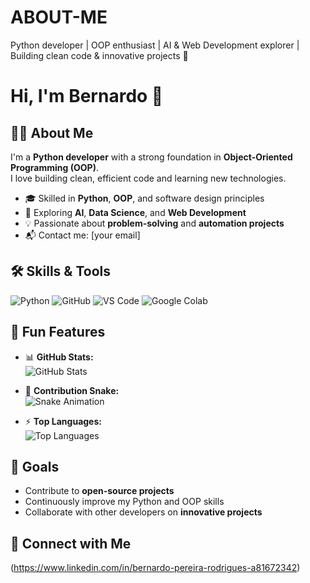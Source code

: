 # ABOUT-ME
Python developer | OOP enthusiast | AI &amp; Web Development explorer | Building clean code &amp; innovative projects 🚀

# Hi, I'm Bernardo 👋

## 👨‍💻 About Me
I'm a **Python developer** with a strong foundation in **Object-Oriented Programming (OOP)**.  
I love building clean, efficient code and learning new technologies.  

- 🎓 Skilled in **Python**, **OOP**, and software design principles  
- 🌱 Exploring **AI**, **Data Science**, and **Web Development**  
- 💡 Passionate about **problem-solving** and **automation projects**  
- 📬 Contact me: [your email]

## 🛠️ Skills & Tools
![Python](https://img.shields.io/badge/-Python-3776AB?style=flat&logo=python&logoColor=white)
![GitHub](https://img.shields.io/badge/-GitHub-181717?style=flat&logo=github&logoColor=white)
![VS Code](https://img.shields.io/badge/-VS%20Code-007ACC?style=flat&logo=visual-studio-code&logoColor=white)
![Google Colab](https://img.shields.io/badge/-Google%20Colab-F9AB00?style=flat&logo=googlecolab&logoColor=white)

## 🌟 Fun Features
- 📊 **GitHub Stats:**  
![GitHub Stats](https://github-readme-stats.vercel.app/api?username=Bubba474&show_icons=true&theme=radical)  

- 🐍 **Contribution Snake:**  
![Snake Animation](https://github.com/Bubba474/Bubba474/blob/output/github-contribution-grid-snake.svg)  

- ⚡ **Top Languages:**  
![Top Languages](https://github-readme-stats.vercel.app/api/top-langs/?username=Bubba474&layout=compact&theme=radical)

## 🚀 Goals
- Contribute to **open-source projects**  
- Continuously improve my Python and OOP skills  
- Collaborate with other developers on **innovative projects**

## 🔗 Connect with Me
(https://www.linkedin.com/in/bernardo-pereira-rodrigues-a81672342)  

